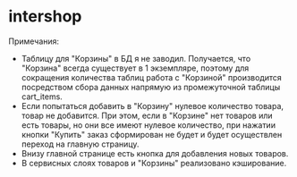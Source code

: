 # intershop


Примечания:
- Таблицу для "Корзины" в БД я не заводил. Получается, что "Корзина" всегда существует в 1 экземпляре, поэтому для
сокращения количества таблиц работа с "Корзиной" производится посредством сбора данных напрямую из промежуточной таблицы
cart_items.
- Если попытаться добавить в "Корзину" нулевое количество товара, товар не добавится. При этом, если в "Корзине" нет
товаров или есть товары, но они все имеют нулевое количество, при нажатии кнопки "Купить" заказ сформирован не будет
и будет осуществлен переход на главную страницу.
- Внизу главной странице есть кнопка для добавления новых товаров.
- В сервисных слоях товаров и "Корзины" реализовано кэширование.